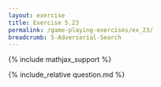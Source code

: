 ```yaml
---
layout: exercise
title: Exercise 5.23
permalink: /game-playing-exercises/ex_23/
breadcrumb: 5-Adversarial-Search
---
```


{% include mathjax_support %}

<div><i class="arrow-up loader" data-chapter="game-playing-exercises" data-exercise="ex_23" data-rating="0"></i></div>
{% include_relative question.md %}
